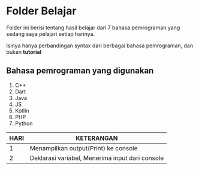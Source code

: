 # Folder Belajar

Folder ini berisi tentang hasil belajar dari 7 bahasa pemrograman yang sedang saya pelajari setiap harinya.

Isinya hanya perbandingan syntax dari berbagai bahasa pemrograman, dan bukan **tutorial**

## Bahasa pemrograman yang digunakan

1. C++
2. Dart
3. Java
4. JS
5. Kotlin
6. PHP
7. Python

| HARI | KETERANGAN                                      |
| ---- | ----------------------------------------------- |
| 1    | Menampilkan output(Print) ke console            |
| 2    | Deklarasi variabel, Menerima input dari console |
